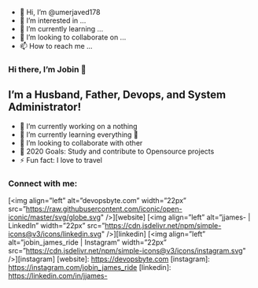 - 👋 Hi, I’m @umerjaved178
- 👀 I’m interested in ...
- 🌱 I’m currently learning ...
- 💞️ I’m looking to collaborate on ...
- 📫 How to reach me ...

<!---
umerjaved178/umerjaved178 is a ✨ special ✨ repository because its `README.md` (this file) appears on your GitHub profile.
You can click the Preview link to take a look at your changes.
--->


### Hi there, I’m Jobin 👋
## I’m a Husband, Father, Devops, and System Administrator!
- 🔭 I’m currently working on a nothing
- 🌱 I’m currently learning everything 🤣
- 👯 I’m looking to collaborate with other
- 🥅 2020 Goals: Study and contribute to Opensource projects
- ⚡ Fun fact: I love to travel
### Connect with me:
[<img align=”left” alt=”devopsbyte.com” width=”22px” src=”https://raw.githubusercontent.com/iconic/open-iconic/master/svg/globe.svg" />][website]
[<img align=”left” alt=”jjames- | LinkedIn” width=”22px” src=”https://cdn.jsdelivr.net/npm/simple-icons@v3/icons/linkedin.svg" />][linkedin]
[<img align=”left” alt=”jobin_james_ride | Instagram” width=”22px” src=”https://cdn.jsdelivr.net/npm/simple-icons@v3/icons/instagram.svg" />][instagram]
[website]: https://devopsbyte.com
[instagram]: https://instagram.com/jobin_james_ride
[linkedin]: https://linkedin.com/in/jjames-

